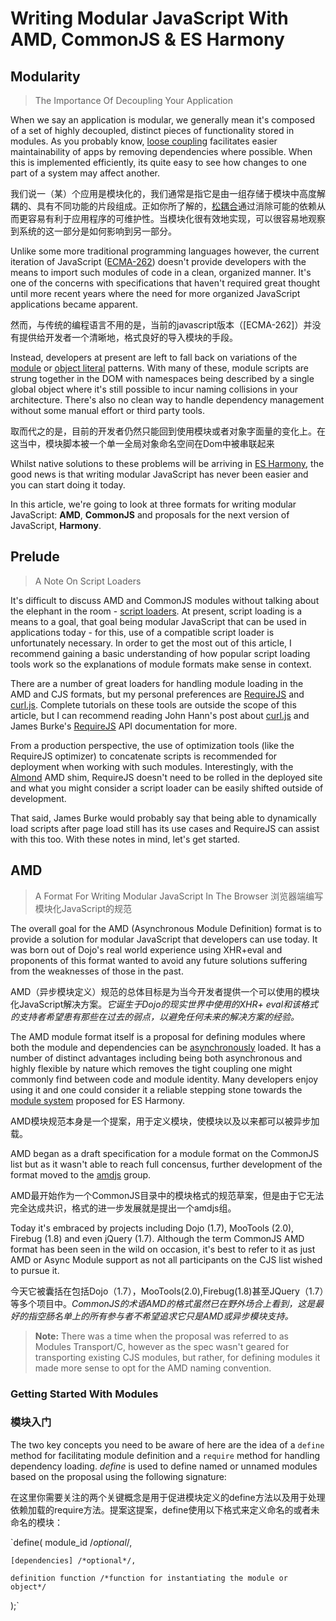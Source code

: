 # Writing Modular JavaScript With AMD, CommonJS & ES Harmony #
## Modularity  ##
> The Importance Of Decoupling Your Application

When we say an application is modular, we generally mean it's composed of a set of highly decoupled, distinct pieces of functionality stored in modules. As you probably know, [loose coupling](http://arguments.callee.info/2009/05/18/javascript-design-patterns--mediator/) facilitates easier maintainability of apps by removing dependencies where possible. When this is implemented efficiently, its quite easy to see how changes to one part of a system may affect another.

我们说一（某）个应用是模块化的，我们通常是指它是由一组存储于模块中高度解耦的、具有不同功能的片段组成。正如你所了解的，[松耦合](http://arguments.callee.info/2009/05/18/javascript-design-patterns--mediator/)通过消除可能的依赖从而更容易有利于应用程序的可维护性。当模块化很有效地实现，可以很容易地观察到系统的这一部分是如何影响到另一部分。

Unlike some more traditional programming languages however, the current iteration of JavaScript ([ECMA-262](http://www.ecma-international.org/publications/standards/Ecma-262.htm)) doesn't provide developers with the means to import such modules of code in a clean, organized manner. It's one of the concerns with specifications that haven't required great thought until more recent years where the need for more organized JavaScript applications became apparent.

然而，与传统的编程语言不用的是，当前的javascript版本（[ECMA-262]）并没有提供给开发者一个清晰地，格式良好的导入模块的手段。

Instead, developers at present are left to fall back on variations of the [module](http://www.adequatelygood.com/2010/3/JavaScript-Module-Pattern-In-Depth) or [object literal](http://blog.rebeccamurphey.com/2009/10/15/using-objects-to-organize-your-code) patterns. With many of these, module scripts are strung together in the DOM with namespaces being described by a single global object where it's still possible to incur naming collisions in your architecture. There's also no clean way to handle dependency management without some manual effort or third party tools.

取而代之的是，目前的开发者仍然只能回到使用模块或者对象字面量的变化上。在这当中，模块脚本被一个单一全局对象命名空间在Dom中被串联起来

Whilst native solutions to these problems will be arriving in [ES Harmony](http://wiki.ecmascript.org/doku.php?id=harmony:modules), the good news is that writing modular JavaScript has never been easier and you can start doing it today.

In this article, we're going to look at three formats for writing modular JavaScript: **AMD**, **CommonJS** and proposals for the next version of JavaScript, **Harmony**.

## Prelude ##
> A Note On Script Loaders

It's difficult to discuss AMD and CommonJS modules without talking about the elephant in the room - [script loaders](http://msdn.microsoft.com/en-us/scriptjunkie/hh227261). At present, script loading is a means to a goal, that goal being modular JavaScript that can be used in applications today - for this, use of a compatible script loader is unfortunately necessary. In order to get the most out of this article, I recommend gaining a basic understanding of how popular script loading tools work so the explanations of module formats make sense in context.

There are a number of great loaders for handling module loading in the AMD and CJS formats, but my personal preferences are [RequireJS](http://requirejs.org/) and [curl.js](https://github.com/unscriptable/curl). Complete tutorials on these tools are outside the scope of this article, but I can recommend reading John Hann's post about [curl.js](http://unscriptable.com/index.php/2011/03/30/curl-js-yet-another-amd-loader/) and James Burke's [RequireJS](http://requirejs.org/docs/api.html) API documentation for more.

From a production perspective, the use of optimization tools (like the RequireJS optimizer) to concatenate scripts is recommended for deployment when working with such modules. Interestingly, with the [Almond](https://github.com/jrburke/almond) AMD shim, RequireJS doesn't need to be rolled in the deployed site and what you might consider a script loader can be easily shifted outside of development.

That said, James Burke would probably say that being able to dynamically load scripts after page load still has its use cases and RequireJS can assist with this too. With these notes in mind, let's get started.

## AMD ##
> A Format For Writing Modular JavaScript In The Browser
> 浏览器端编写模块化JavaScript的规范

The overall goal for the AMD (Asynchronous Module Definition) format is to provide a solution for modular JavaScript that developers can use today. It was born out of Dojo's real world experience using XHR+eval and proponents of this format wanted to avoid any future solutions suffering from the weaknesses of those in the past.

AMD（异步模块定义）规范的总体目标是为当今开发者提供一个可以使用的模块化JavaScript解决方案。*它诞生于Dojo的现实世界中使用的XHR+ eval和该格式的支持者希望患有那些在过去的弱点，以避免任何未来的解决方案的经验。*

The AMD module format itself is a proposal for defining modules where both the module and dependencies can be [asynchronously](http://dictionary.reference.com/browse/asynchronous) loaded. It has a number of distinct advantages including being both asynchronous and highly flexible by nature which removes the tight coupling one might commonly find between code and module identity. Many developers enjoy using it and one could consider it a reliable stepping stone towards the [module system](http://wiki.ecmascript.org/doku.php?id=harmony:modules) proposed for ES Harmony.

AMD模块规范本身是一个提案，用于定义模块，使模块以及以来都可以被异步加载。

AMD began as a draft specification for a module format on the CommonJS list but as it wasn't able to reach full concensus, further development of the format moved to the [amdjs](https://github.com/amdjs) group.

AMD最开始作为一个CommonJS目录中的模块格式的规范草案，但是由于它无法完全达成共识，格式的进一步发展就是提出一个amdjs组。

Today it's embraced by projects including Dojo (1.7), MooTools (2.0), Firebug (1.8) and even jQuery (1.7). Although the term CommonJS AMD format has been seen in the wild on occasion, it's best to refer to it as just AMD or Async Module support as not all participants on the CJS list wished to pursue it.

今天它被囊括在包括Dojo（1.7），MooTools(2.0),Firebug(1.8)甚至JQuery（1.7）等多个项目中。*CommonJS的术语AMD的格式虽然已在野外场合上看到，这是最好的指空肠名单上的所有参与者不希望追求它只是AMD或异步模块支持。*

> **Note:** There was a time when the proposal was referred to as Modules Transport/C, however as the spec wasn't geared for transporting existing CJS modules, but rather, for defining modules it made more sense to opt for the AMD naming convention.

### Getting Started With Modules ###
### 模块入门 ###

The two key concepts you need to be aware of here are the idea of a `define` method for facilitating module definition and a `require` method for handling dependency loading. *define* is used to define named or unnamed modules based on the proposal using the following signature:

在这里你需要关注的两个关键概念是用于促进模块定义的define方法以及用于处理依赖加载的require方法。提案这提案，define使用以下格式来定义命名的或者未命名的模块：

`define(
    module_id /*optional*/, 

    [dependencies] /*optional*/, 

    definition function /*function for instantiating the module or object*/
);`